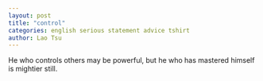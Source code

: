 ```yaml
---
layout: post
title: "control"
categories: english serious statement advice tshirt
author: Lao Tsu
---
```

He who controls others may be powerful, but he who has mastered himself is mightier still.
